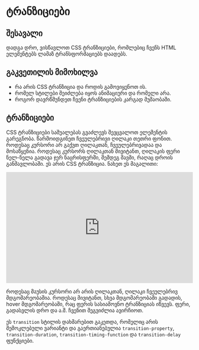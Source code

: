 # ტრანზიციები

## შესავალი

დადგა დრო, ვისწავლოთ CSS ტრანზიციები, რომლებიც ჩვენს HTML ელემენტებს ლამაზ ტრანსფორმაციებს დაადებს.

## გაკვეთილის მიმოხილვა

- რა არის CSS ტრანზიცია და როდის გამოვიყენოთ ის.
- რომელ სტილები შეიძლება იყოს ანიმაციური და რომელი არა.
- როგორ დავრწმუნდეთ ჩვენი ტრანზიციების კარგად მუშაობაში.

## ტრანზიციები

CSS ტრანზიციები საშუალებას გვაძლევს შევცვალოთ ელემენტის გარეგნობა. წარმოიდგინეთ ჩვეულებრივი ღილაკი თეთრი ფონით. როდესაც კურსორი არ გაქვთ ღილაკთან, ჩვეულებრივადაა და მოსაწყენია. როდესაც კურსორს ღილაკთან მივიტანთ, ღილაკის ფერი ნელ-ნელა გადავა ჯერ ნაცრისფერში, შემდეგ შავში, რაღაც დროის განმავლობაში. ეს არის CSS ტრანზიცია. ნახეთ ეს მაგალითი:

<iframe height="300" style="width: 100%;" scrolling="no" title="CSS Transition (longhand)" src="https://codepen.io/xazy/embed/gOyobvo?default-tab=html%2Cresult&theme-id=dark" frameborder="no" loading="lazy" allowtransparency="true" allowfullscreen="true">
  See the Pen <a href="https://codepen.io/xazy/pen/gOyobvo">
  CSS Transition (longhand)</a> by XazyProject (<a href="https://codepen.io/xazy">@xazy</a>)
  on <a href="https://codepen.io">CodePen</a>.
</iframe>

როდესაც მაუსის კურსორი არ არის ღილაკთან, ღილაკი ჩვეულებრივ მდგომარეობაშია. როდესაც მივიტანთ, სხვა მდგომარეობაში გადადის, hover მდგომარეობაში, რაც ფერის სასიამოვნო ტრანზიციას იწვევს. ფერი, გადასვლის დრო და ა.შ. ჩვენით შეგვიძლია ავირჩიოთ.

ეს `transition` სტილის დახმარებით გაკეთდა, რომელიც არის შემოკლებული ვარიანტი და გაერთიანებულია `transition-property`, `transition-duration`, `transition-timing-function` და `transition-delay` ფუნქციები.